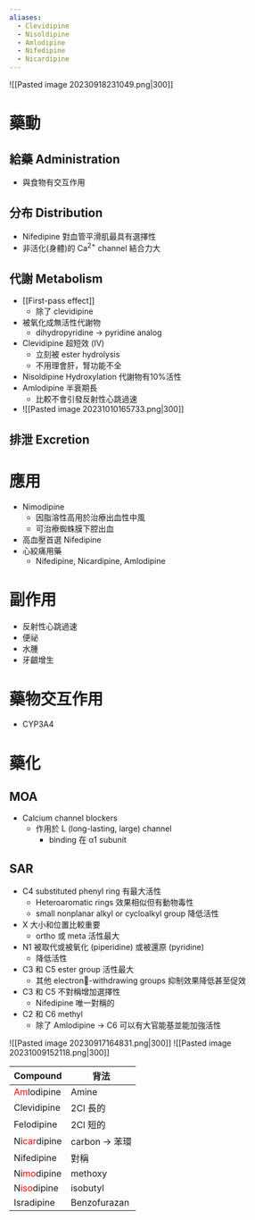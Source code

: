 ```yaml
---
aliases:
  - Clevidipine
  - Nisoldipine
  - Amlodipine
  - Nifedipine
  - Nicardipine
---
```


![[Pasted image 20230918231049.png|300]]
# 藥動
## 給藥 Administration
- 與食物有交互作用
## 分布 Distribution
- Nifedipine 對血管平滑肌最具有選擇性
- 非活化(身體)的 Ca<sup>2+</sup> channel 結合力大
## 代謝 Metabolism
- [[First-pass effect]] 
	- 除了 clevidipine
- 被氧化成無活性代謝物
	- dihydropyridine $\rightarrow$ pyridine analog
- Clevidipine 超短效 (IV)
	- 立刻被 ester hydrolysis
	- 不用理會肝，腎功能不全
- Nisoldipine Hydroxylation 代謝物有10%活性
- Amlodipine 半衰期長
	- 比較不會引發反射性心跳過速
- ![[Pasted image 20231010165733.png|300]]
## 排泄 Excretion
# 應用
- Nimodipine 
	- 因脂溶性高用於治療出血性中風
	- 可治療蜘蛛膜下腔出血
- 高血壓首選 Nifedipine 
- 心絞痛用藥
	- Nifedipine, Nicardipine, Amlodipine
# 副作用
-  反射性心跳過速
- 便祕
- 水腫
- 牙齦增生
# 藥物交互作用
- CYP3A4
# 藥化
## MOA
- Calcium channel blockers
	- 作用於 L (long-lasting, large) channel
		- binding 在 α1 subunit
## SAR
- C4 substituted phenyl ring 有最大活性
	- Heteroaromatic rings 效果相似但有動物毒性
	- small nonplanar alkyl or cycloalkyl group 降低活性
- X 大小和位置比較重要
	- ortho 或 meta 活性最大
- N1 被取代或被氧化 (piperidine) 或被還原 (pyridine)
	- 降低活性
- C3 和 C5 ester group 活性最大
	- 其他 electron-withdrawing groups 抑制效果降低甚至促效
- C3 和 C5 不對稱增加選擇性
	- Nifedipine 唯一對稱的
- C2 和 C6 methyl
	- 除了 Amlodipine $\rightarrow$ C6 可以有大官能基並能加強活性

![[Pasted image 20230917164831.png|300]]
![[Pasted image 20231009152118.png|300]]

| Compound                                       | 背法                      |
| ---------------------------------------------- | ------------------------- |
| <span style="color:#ff0000">Am</span>lodipine  | Amine                     |
| Clevidipine                                    | 2Cl 長的                  |
| Felodipine                                     | 2Cl 短的                  |
| Ni<span style="color:#ff0000">car</span>dipine | carbon $\rightarrow$ 苯環 |
| Nifedipine                                     | 對稱                      |
| Ni<span style="color:#ff0000">mo</span>dipine  | methoxy                   |
| N<span style="color:#ff0000">iso</span>dipine  | isobutyl                  |
| Isradipine                                     | Benzofurazan                          |

